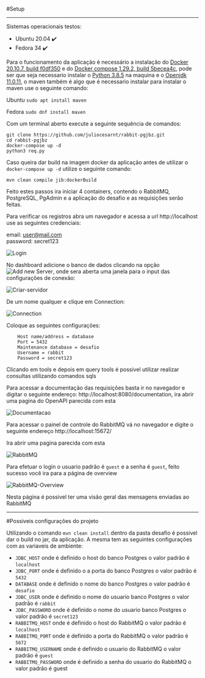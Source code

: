 #Setup

<hr>

Sistemas operacionais testos:
- Ubuntu 20.04 :heavy_check_mark:
- Fedora 34 :heavy_check_mark:


Para o funcionamento da aplicação é necessário a instalação do <a href="https://docs.docker.com/engine/install/ubuntu/" targe="_blank">Docker 20.10.7, build f0df350</a> e do <a href="https://docs.docker.com/compose/install/" targe="_blank">Docker compose 1.29.2, build 5becea4c</a>, pode ser que seja necessario instalar o <a href="https://www.python.org/downloads/" target="_blanl">Python 3.8.5</a> na maquina e o <a href="https://openjdk.java.net/install/" target="_blank">Openjdk 11.0.11</a>, o maven também é algo que é necessario instalar para instalar o maven use o seguinte comando:

Ubuntu
```sudo apt install maven```

Fedora ```sudo dnf install maven```

Com um terminal aberto execute a seguinte sequência de comandos:

```
git clone https://github.com/juliocesarnt/rabbit-pgjbz.git
cd rabbit-pgjbz
docker-compose up -d
python3 req.py
```

Caso queira dar build na imagem docker da aplicação antes de utilizar o ```docker-compose up -d``` utilize o seguinte comando:

```
mvn clean compile jib:dockerBuild
```

Feito estes passos ira iniciar 4 containers, contendo o RabbitMQ, PostgreSQL, PgAdmin e a aplicação do desafio e as requisições serão feitas.

Para verificar os registros abra um navegador e acessa a url http://localhost use as seguintes credenciais:

email: user@mail.com <br>
password: secret123

![Login](login.jpeg)

No dashboard adicione o banco de dados clicando na opção ![Add new Server](./add-new-server.jpeg?v=4&s=20), onde sera aberta uma janela para o input das configurações de conexão:

![Criar-servidor](createserver.jpeg)

De um nome qualquer e clique em Connection:

![Connection](configdb.jpeg)

Coloque as seguintes configurações:

``` 
    Host name/address = database
    Port = 5432
    Maintenance database = desafio
    Username = rabbit
    Password = secret123
```

Clicando em tools e depois em query tools é possivel utilizar realizar consultas utilizando comandos sqls

Para acessar a documentação das requisições basta ir no navegador e digitar o seguinte endereço: http://localhost:8080/documentation, ira abrir uma pagina do OpenAPI parecida com esta

![Documentacao](documentation.jpeg)


Para acessar o painel de controle do RabbitMQ vá no navegador e digite o seguinte endereço http://localhost:15672/

Ira abrir uma pagina parecida com esta

![RabbitMQ](rabbitmq.jpeg)

Para efetuar o login o usuario padrão é ```guest``` e a senha é ```guest```, feito sucesso você ira para a página de overview

![RabbitMQ-Overview](rabbitmq-overview.jpeg)

Nesta página é possivel ter uma visão geral das mensagens enviadas ao RabbitMQ

<hr>

#Possiveis configurações do projeto

Utilizando o comando ```mvn clean install``` dentro da pasta desafio é possivel dar o build no jar, da aplicação. A mesma
tem as seguintes configurações com as variaveis de ambiente:

- ```JDBC_HOST``` onde é definido o host do banco Postgres o valor padrão é ```localhost```
- ```JDBC_PORT``` onde é definido o a porta do banco Postgres o valor padrão é ```5432```
- ```DATABASE``` onde é definido o nome do banco Postgres o valor padrão é ```desafio```
- ```JDBC_USER``` onde é definido o nome do usuario banco Postgres o valor padrão é ```rabbit```
- ```JDBC_PASSWORD``` onde é definido o nome do usuario banco Postgres o valor padrão é ```secret123```
- ```RABBITMQ_HOST``` onde é definido o host do RabbitMQ o valor padrão é ```localhost```
- ```RABBITMQ_PORT``` onde é definido a porta do RabbitMQ o valor padrão é ```5672```
- ```RABBITMQ_USERNAME``` onde é definido o usuario do RabbitMQ o valor padrão é ```guest```
- ```RABBITMQ_PASSWORD``` onde é definido a senha do usuario do RabbitMQ o valor padrão é guest


